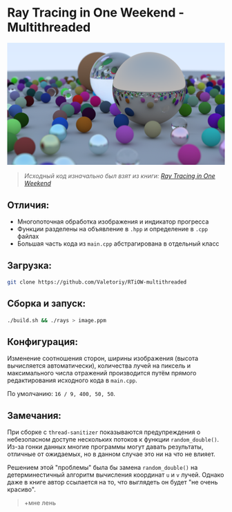 # Ray Tracing in One Weekend - Multithreaded

![1000spp](1000spp.png "1920x1080, 1000 лучей на пиксель")

> _Исходный код изначально был взят из книги:_
[_Ray Tracing in One Weekend_](https://raytracing.github.io/books/RayTracingInOneWeekend.html)

## Отличия:
* Многопоточная обработка изображения и индикатор прогресса
* Функции разделены на объявление в `.hpp` и определение в `.cpp` файлах
* Большая часть кода из `main.cpp` абстрагирована в отдельный класс

## Загрузка:
```sh
git clone https://github.com/Valetoriy/RTiOW-multithreaded
```

## Сборка и запуск:
```sh
./build.sh && ./rays > image.ppm
```

## Конфигурация:
Изменение соотношения сторон, ширины изображения (высота вычисляется автоматически),
количества лучей на пиксель и максимального числа отражений производится путём прямого
редактирования исходного кода в `main.cpp`.

По умолчанию: `16 / 9, 400, 50, 50`.

## Замечания:
При сборке с `thread-sanitizer` показываются предупреждения о небезопасном доступе
нескольких потоков к функции `random_double()`. Из-за гонки данных многие программы могут
давать результаты, отличные от ожидаемых, но в данном случае это ни на что не влияет.

Решением этой "проблемы" была бы замена `random_double()` на детерминестичный алгоритм
вычисления координат `u` и `v` лучей. Однако даже в книге автор ссылается на то, что
выглядеть он будет "не очень красиво".
> +мне лень
